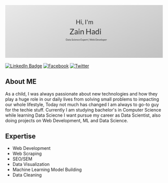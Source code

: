 ![Zain's GitHub Banner](./assets/header_github.png)

[![LinkedIn Badge](https://img.shields.io/badge/LinkedIn-0077B5?style=for-the-badge&logo=linkedin&logoColor=white)](https://www.linkedin.com/in/zain-hadi-0519912a/)
[![Facebook](https://img.shields.io/badge/Facebook-%231877F2.svg?style=for-the-badge&logo=Facebook&logoColor=white)](https://www.facebook.com/zain.hadi)
[![Twitter](https://img.shields.io/badge/Twitter-%231DA1F2.svg?style=for-the-badge&logo=Twitter&logoColor=white)](https://twitter.com/notzainhadi)

## About ME
As a child, I was always passionate about new technologies and how they play a huge role in our daily lives from solving small problems to impacting our whole lifestyle, Today not much has changed I am always to go-to guy for the techie stuff.
Currently I am studying bachelor's in Computer Science while learning Data Sciecne I want pursue my career as Data Scientist, also doing projects on Web Development, ML and Data Science. 

## Expertise
- Web Development 
- Web Scraping 
- SEO/SEM 
- Data Visualization
- Machine Learning Model Building 
- Data Cleaning


